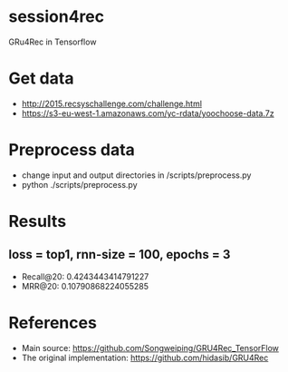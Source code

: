# session4rec
GRu4Rec in Tensorflow

# Get data

- http://2015.recsyschallenge.com/challenge.html
- https://s3-eu-west-1.amazonaws.com/yc-rdata/yoochoose-data.7z

# Preprocess data

- change input and output directories in /scripts/preprocess.py
- python ./scripts/preprocess.py

# Results

## loss = top1, rnn-size = 100, epochs = 3
  - Recall@20: 0.4243443414791227
  - MRR@20: 0.10790868224055285

# References
  - Main source: https://github.com/Songweiping/GRU4Rec_TensorFlow
  - The original implementation: https://github.com/hidasib/GRU4Rec

